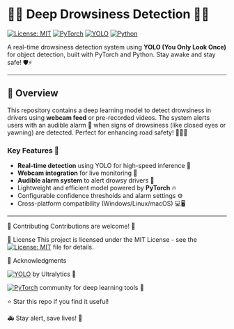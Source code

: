 # 🚗💤 Deep Drowsiness Detection 🚨👀

[![License: MIT](https://img.shields.io/badge/License-MIT-yellow.svg)](https://opensource.org/licenses/MIT)
[![PyTorch](https://img.shields.io/badge/PyTorch-%23EE4C2C.svg?logo=PyTorch)](https://pytorch.org/)
[![YOLO](https://img.shields.io/badge/YOLO-v8-%234A154B?logo=YOLO)](https://ultralytics.com/)
[![Python](https://img.shields.io/badge/Python-3.7%2B-blue?logo=python)](https://www.python.org/)

A real-time drowsiness detection system using **YOLO (You Only Look Once)** for object detection, built with PyTorch and Python. Stay awake and stay safe! 🛡️⚡

---

## 📖 Overview

This repository contains a deep learning model to detect drowsiness in drivers using **webcam feed** or pre-recorded videos. The system alerts users with an audible alarm 🚨 when signs of drowsiness (like closed eyes or yawning) are detected. Perfect for enhancing road safety! 🚦👨‍✈️

### Key Features 🌟
- **Real-time detection** using YOLO for high-speed inference 🚀
- **Webcam integration** for live monitoring 📸
- **Audible alarm system** to alert drowsy drivers 🔔
- Lightweight and efficient model powered by **PyTorch** 🔥
- Configurable confidence thresholds and alarm settings ⚙️
- Cross-platform compatibility (Windows/Linux/macOS) 💻🖥️

---

🤝 Contributing
Contributions are welcome! 🎉

📜 License
This project is licensed under the MIT License - see the [![License: MIT](https://img.shields.io/badge/License-MIT-yellow.svg)](https://opensource.org/licenses/MIT) file for details.

🙏 Acknowledgments

[![YOLO](https://img.shields.io/badge/YOLO-v8-%234A154B?logo=YOLO)](https://ultralytics.com/) by Ultralytics 🎯

[![PyTorch](https://img.shields.io/badge/PyTorch-%23EE4C2C.svg?logo=PyTorch)](https://pytorch.org/) community for deep learning tools 🔧

⭐ Star this repo if you find it useful!

🚑 Stay alert, save lives! 💙
